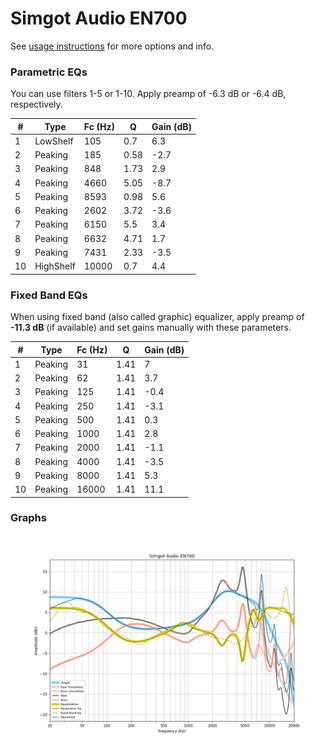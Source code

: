 # Simgot Audio EN700
See [usage instructions](https://github.com/jaakkopasanen/AutoEq#usage) for more options and info.

### Parametric EQs
You can use filters 1-5 or 1-10. Apply preamp of -6.3 dB or -6.4 dB, respectively.

|   # | Type      |   Fc (Hz) |    Q |   Gain (dB) |
|-----|-----------|-----------|------|-------------|
|   1 | LowShelf  |       105 | 0.7  |         6.3 |
|   2 | Peaking   |       185 | 0.58 |        -2.7 |
|   3 | Peaking   |       848 | 1.73 |         2.9 |
|   4 | Peaking   |      4660 | 5.05 |        -8.7 |
|   5 | Peaking   |      8593 | 0.98 |         5.6 |
|   6 | Peaking   |      2602 | 3.72 |        -3.6 |
|   7 | Peaking   |      6150 | 5.5  |         3.4 |
|   8 | Peaking   |      6632 | 4.71 |         1.7 |
|   9 | Peaking   |      7431 | 2.33 |        -3.5 |
|  10 | HighShelf |     10000 | 0.7  |         4.4 |

### Fixed Band EQs
When using fixed band (also called graphic) equalizer, apply preamp of **-11.3 dB** (if available) and set gains manually with these parameters.

|   # | Type    |   Fc (Hz) |    Q |   Gain (dB) |
|-----|---------|-----------|------|-------------|
|   1 | Peaking |        31 | 1.41 |         7   |
|   2 | Peaking |        62 | 1.41 |         3.7 |
|   3 | Peaking |       125 | 1.41 |        -0.4 |
|   4 | Peaking |       250 | 1.41 |        -3.1 |
|   5 | Peaking |       500 | 1.41 |         0.3 |
|   6 | Peaking |      1000 | 1.41 |         2.8 |
|   7 | Peaking |      2000 | 1.41 |        -1.1 |
|   8 | Peaking |      4000 | 1.41 |        -3.5 |
|   9 | Peaking |      8000 | 1.41 |         5.3 |
|  10 | Peaking |     16000 | 1.41 |        11.1 |

### Graphs
![](./Simgot%20Audio%20EN700.png)
